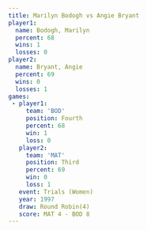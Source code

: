 ```yaml
---
title: Marilyn Bodogh vs Angie Bryant
player1:               
  name: Bodogh, Marilyn
  percent: 68          
  wins: 1              
  losses: 0            
player2:               
  name: Bryant, Angie  
  percent: 69          
  wins: 0              
  losses: 1            
games:
 - player1:          
     team: 'BOD'     
     position: Fourth
     percent: 68     
     win: 1          
     loss: 0         
   player2:         
     team: 'MAT'    
     position: Third
     percent: 69    
     win: 0         
     loss: 1        
   event: Trials (Women)
   year: 1997           
   draw: Round Robin(4) 
   score: MAT 4 - BOD 8 
---
```

